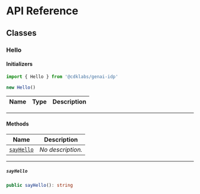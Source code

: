 # API Reference <a name="API Reference" id="api-reference"></a>



## Classes <a name="Classes" id="Classes"></a>

### Hello <a name="Hello" id="@cdklabs/genai-idp.Hello"></a>

#### Initializers <a name="Initializers" id="@cdklabs/genai-idp.Hello.Initializer"></a>

```typescript
import { Hello } from '@cdklabs/genai-idp'

new Hello()
```

| **Name** | **Type** | **Description** |
| --- | --- | --- |

---

#### Methods <a name="Methods" id="Methods"></a>

| **Name** | **Description** |
| --- | --- |
| <code><a href="#@cdklabs/genai-idp.Hello.sayHello">sayHello</a></code> | *No description.* |

---

##### `sayHello` <a name="sayHello" id="@cdklabs/genai-idp.Hello.sayHello"></a>

```typescript
public sayHello(): string
```





